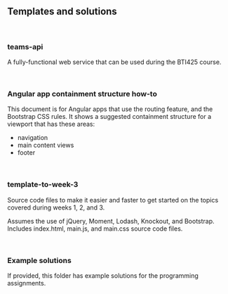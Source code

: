 ## Templates and solutions

<br>

### teams-api

A fully-functional web service that can be used during the BTI425 course. 

<br>

### Angular app containment structure how-to

This document is for Angular apps that use the routing feature, and the Bootstrap CSS rules. It shows a suggested containment structure for a viewport that has these areas:
* navigation 
* main content views 
* footer

<br>

### template-to-week-3

Source code files to make it easier and faster to get started on the topics covered during weeks 1, 2, and 3.

Assumes the use of jQuery, Moment, Lodash, Knockout, and Bootstrap.  
Includes index.html, main.js, and main.css source code files.

<br>

### Example solutions

If provided, this folder has example solutions for the programming assignments.

<br>
